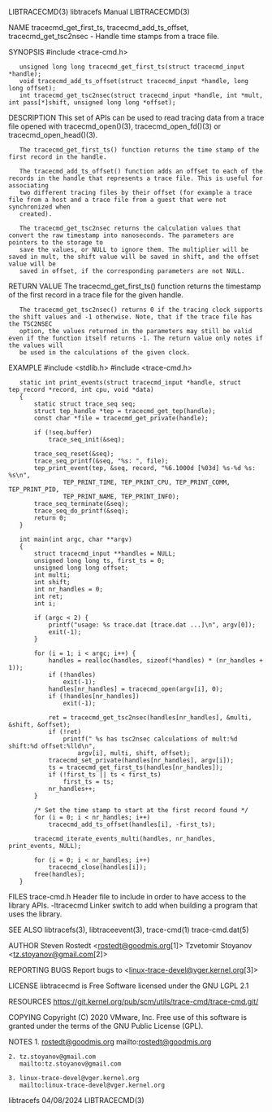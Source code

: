 LIBTRACECMD(3)							       libtracefs Manual							LIBTRACECMD(3)

NAME
       tracecmd_get_first_ts, tracecmd_add_ts_offset, tracecmd_get_tsc2nsec - Handle time stamps from a trace file.

SYNOPSIS
       #include <trace-cmd.h>

       unsigned long long tracecmd_get_first_ts(struct tracecmd_input *handle);
       void tracecmd_add_ts_offset(struct tracecmd_input *handle, long long offset);
       int tracecmd_get_tsc2nsec(struct tracecmd_input *handle, int *mult, int pass[*]shift, unsigned long long *offset);

DESCRIPTION
       This set of APIs can be used to read tracing data from a trace file opened with tracecmd_open()(3), tracecmd_open_fd()(3) or tracecmd_open_head()(3).

       The tracecmd_get_first_ts() function returns the time stamp of the first record in the handle.

       The tracecmd_add_ts_offset() function adds an offset to each of the records in the handle that represents a trace file. This is useful for associating
       two different tracing files by their offset (for example a trace file from a host and a trace file from a guest that were not synchronized when
       created).

       The tracecmd_get_tsc2nsec returns the calculation values that convert the raw timestamp into nanoseconds. The parameters are pointers to the storage to
       save the values, or NULL to ignore them. The multiplier will be saved in mult, the shift value will be saved in shift, and the offset value will be
       saved in offset, if the corresponding parameters are not NULL.

RETURN VALUE
       The tracecmd_get_first_ts() function returns the timestamp of the first record in a trace file for the given handle.

       The tracecmd_get_tsc2nsec() returns 0 if the tracing clock supports the shift values and -1 otherwise. Note, that if the trace file has the TSC2NSEC
       option, the values returned in the parameters may still be valid even if the function itself returns -1. The return value only notes if the values will
       be used in the calculations of the given clock.

EXAMPLE
	   #include <stdlib.h>
	   #include <trace-cmd.h>

	   static int print_events(struct tracecmd_input *handle, struct tep_record *record, int cpu, void *data)
	   {
		   static struct trace_seq seq;
		   struct tep_handle *tep = tracecmd_get_tep(handle);
		   const char *file = tracecmd_get_private(handle);

		   if (!seq.buffer)
			   trace_seq_init(&seq);

		   trace_seq_reset(&seq);
		   trace_seq_printf(&seq, "%s: ", file);
		   tep_print_event(tep, &seq, record, "%6.1000d [%03d] %s-%d %s: %s\n",
				   TEP_PRINT_TIME, TEP_PRINT_CPU, TEP_PRINT_COMM, TEP_PRINT_PID,
				   TEP_PRINT_NAME, TEP_PRINT_INFO);
		   trace_seq_terminate(&seq);
		   trace_seq_do_printf(&seq);
		   return 0;
	   }

	   int main(int argc, char **argv)
	   {
		   struct tracecmd_input **handles = NULL;
		   unsigned long long ts, first_ts = 0;
		   unsigned long long offset;
		   int multi;
		   int shift;
		   int nr_handles = 0;
		   int ret;
		   int i;

		   if (argc < 2) {
			   printf("usage: %s trace.dat [trace.dat ...]\n", argv[0]);
			   exit(-1);
		   }

		   for (i = 1; i < argc; i++) {
			   handles = realloc(handles, sizeof(*handles) * (nr_handles + 1));
			   if (!handles)
				   exit(-1);
			   handles[nr_handles] = tracecmd_open(argv[i], 0);
			   if (!handles[nr_handles])
				   exit(-1);

			   ret = tracecmd_get_tsc2nsec(handles[nr_handles], &multi, &shift, &offset);
			   if (!ret)
				   printf(" %s has tsc2nsec calculations of mult:%d shift:%d offset:%lld\n",
					   argv[i], multi, shift, offset);
			   tracecmd_set_private(handles[nr_handles], argv[i]);
			   ts = tracecmd_get_first_ts(handles[nr_handles]);
			   if (!first_ts || ts < first_ts)
				   first_ts = ts;
			   nr_handles++;
		   }

		   /* Set the time stamp to start at the first record found */
		   for (i = 0; i < nr_handles; i++)
			   tracecmd_add_ts_offset(handles[i], -first_ts);

		   tracecmd_iterate_events_multi(handles, nr_handles, print_events, NULL);

		   for (i = 0; i < nr_handles; i++)
			   tracecmd_close(handles[i]);
		   free(handles);
	   }

FILES
	   trace-cmd.h
		   Header file to include in order to have access to the library APIs.
	   -ltracecmd
		   Linker switch to add when building a program that uses the library.

SEE ALSO
       libtracefs(3), libtraceevent(3), trace-cmd(1) trace-cmd.dat(5)

AUTHOR
	   Steven Rostedt <rostedt@goodmis.org[1]>
	   Tzvetomir Stoyanov <tz.stoyanov@gmail.com[2]>

REPORTING BUGS
       Report bugs to <linux-trace-devel@vger.kernel.org[3]>

LICENSE
       libtracecmd is Free Software licensed under the GNU LGPL 2.1

RESOURCES
       https://git.kernel.org/pub/scm/utils/trace-cmd/trace-cmd.git/

COPYING
       Copyright (C) 2020 VMware, Inc. Free use of this software is granted under the terms of the GNU Public License (GPL).

NOTES
	1. rostedt@goodmis.org
	   mailto:rostedt@goodmis.org

	2. tz.stoyanov@gmail.com
	   mailto:tz.stoyanov@gmail.com

	3. linux-trace-devel@vger.kernel.org
	   mailto:linux-trace-devel@vger.kernel.org

libtracefs								  04/08/2024								LIBTRACECMD(3)
